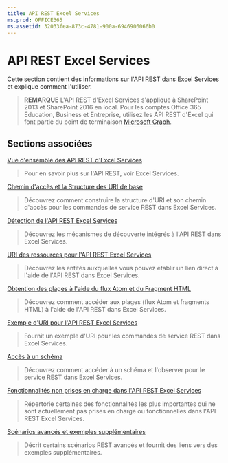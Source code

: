 ```yaml
---
title: API REST Excel Services
ms.prod: OFFICE365
ms.assetid: 32033fea-873c-4781-900a-6946906066b0
---
```



# API REST Excel Services

Cette section contient des informations sur l'API REST dans Excel Services et explique comment l'utiliser.
  
    
    


> **REMARQUE**
> L'API REST d'Excel Services s'applique à SharePoint 2013 et SharePoint 2016 en local. Pour les comptes Office 365 Éducation, Business et Entreprise, utilisez les API REST d'Excel qui font partie du point de terminaison  [Microsoft Graph](http://graph.microsoft.io/fr-fr/docs/api-reference/v1.0/resources/excel
). 
  
    
    


## Sections associées


 [Vue d'ensemble des API REST d'Excel Services](excel-services-rest-api-overview.md)
  
    
    
> Pour en savoir plus sur l'API REST, voir Excel Services.
    
  
 [Chemin d'accès et la Structure des URI de base](basic-uri-structure-and-path.md)
  
    
    
> Découvrez comment construire la structure d'URI et son chemin d'accès pour les commandes de service REST dans Excel Services.
    
  
 [Détection de l'API REST Excel Services](discovery-in-excel-services-rest-api.md)
  
    
    
> Découvrez les mécanismes de découverte intégrés à l'API REST dans Excel Services.
    
  
 [URI des ressources pour l'API REST Excel Services](resources-uri-for-excel-services-rest-api.md)
  
    
    
> Découvrez les entités auxquelles vous pouvez établir un lien direct à l'aide de l'API REST dans Excel Services.
    
  
 [Obtention des plages à l'aide du flux Atom et du Fragment HTML](getting-ranges-using-atom-feed-and-html-fragment.md)
  
    
    
> Découvrez comment accéder aux plages (flux Atom et fragments HTML) à l'aide de l'API REST dans Excel Services.
    
  
 [Exemple d'URI pour l'API REST Excel Services](sample-uri-for-excel-services-rest-api.md)
  
    
    
> Fournit un exemple d'URI pour les commandes de service REST dans Excel Services.
    
  
 [Accès à un schéma](accessing-a-schema.md)
  
    
    
> Découvrez comment accéder à un schéma et l'observer pour le service REST dans Excel Services.
    
  
 [Fonctionnalités non prises en charge dans l'API REST Excel Services](unsupported-features-in-excel-services-rest-api.md)
  
    
    
> Répertorie certaines des fonctionnalités les plus importantes qui ne sont actuellement pas prises en charge ou fonctionnelles dans l'API REST Excel Services.
    
  
 [Scénarios avancés et exemples supplémentaires](advanced-scenarios-and-additional-samples.md)
  
    
    
> Décrit certains scénarios REST avancés et fournit des liens vers des exemples supplémentaires.
    
  


